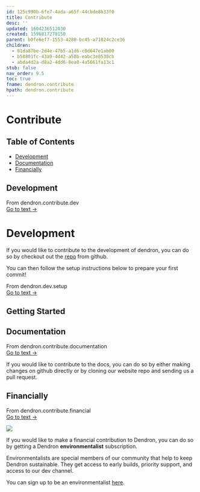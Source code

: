 ```yaml
---
id: 125c990b-6fe7-4ada-a65f-44cbde8b33f0
title: Contribute
desc: ''
updated: 1604236512030
created: 1596817278150
parent: b0fe6ef7-1553-4280-bc45-a71824c2ce36
children:
  - 81da87be-2d4e-47b5-a1d6-c0d647e1ab00
  - b58801fc-43a9-4d42-a58b-eabc3e8538cb
  - abda4d2a-d8a2-4dd6-8ea0-4a5661fa13c1
stub: false
nav_order: 9.5
toc: true
fname: dendron.contribute
hpath: dendron.contribute
---
```

# Contribute

## Table of Contents

- [Development](#development)
- [Documentation](#documentation)
- [Financially](#financially)

## Development



<div class="portal-container">
<div class="portal-head">
<div class="portal-backlink" >
<div class="portal-title">From <span class="portal-text-title">dendron.contribute.dev</span></div>
<a href="81da87be-2d4e-47b5-a1d6-c0d647e1ab00.html" class="portal-arrow">Go to text <span class="right-arrow">→</span></a>
</div>
</div>
<div id="portal-parent-anchor" class="portal-parent" markdown="1">
<div class="portal-parent-fader-top"></div>
<div class="portal-parent-fader-bottom"></div>        
  
# Development

If you would like to contribute to the development of dendron, you can do so by checkout out the [repo](https://github.com/dendronhq/dendron) from github.

You can then follow the setup instructions below to prepare your first commit!

<div class="portal-container">
<div class="portal-head">
<div class="portal-backlink" >
<div class="portal-title">From <span class="portal-text-title">dendron.dev.setup</span></div>
<a href="64f0e2d5-2c83-43df-9144-40f2c68935aa.html" class="portal-arrow">Go to text <span class="right-arrow">→</span></a>
</div>
</div>
<div id="portal-parent-anchor" class="portal-parent" markdown="1">
<div class="portal-parent-fader-top"></div>
<div class="portal-parent-fader-bottom"></div>        
  
## Getting Started

</div>    
</div>



</div>    
</div>


## Documentation



<div class="portal-container">
<div class="portal-head">
<div class="portal-backlink" >
<div class="portal-title">From <span class="portal-text-title">dendron.contribute.documentation</span></div>
<a href="b58801fc-43a9-4d42-a58b-eabc3e8538cb.html" class="portal-arrow">Go to text <span class="right-arrow">→</span></a>
</div>
</div>
<div id="portal-parent-anchor" class="portal-parent" markdown="1">
<div class="portal-parent-fader-top"></div>
<div class="portal-parent-fader-bottom"></div>        
  

If you would like to contribute to the docs, you can do so by either making changes on github directly or by cloning our website repo and sending us a pull request.



</div>    
</div>


## Financially



<div class="portal-container">
<div class="portal-head">
<div class="portal-backlink" >
<div class="portal-title">From <span class="portal-text-title">dendron.contribute.financial</span></div>
<a href="abda4d2a-d8a2-4dd6-8ea0-4a5661fa13c1.html" class="portal-arrow">Go to text <span class="right-arrow">→</span></a>
</div>
</div>
<div id="portal-parent-anchor" class="portal-parent" markdown="1">
<div class="portal-parent-fader-top"></div>
<div class="portal-parent-fader-bottom"></div>        
  

![](https://foundation-prod-assetspublic53c57cce-8cpvgjldwysl.s3-us-west-2.amazonaws.com/assets/images/grow-covid-2.png)

If you would like to make a financial contribution to Dendron, you can do so by getting a Dendron **environmentalist** subscription.

Environmentalists are special members of our community that help to keep Dendron sustainable. They get access to early builds, priority support, and access to our dev channel.

You can sign up to be an environmentalist [here](https://accounts.dendron.so/account/subscribe).



</div>    
</div>

